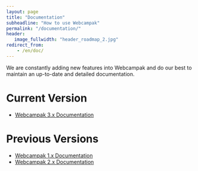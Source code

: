 ```yaml
---
layout: page
title: "Documentation"
subheadline: "How to use Webcampak"
permalink: "/documentation/"
header:
   image_fullwidth: "header_roadmap_2.jpg"
redirect_from:
    - /en/doc/
---
```


We are constantly adding new features into Webcampak and do our best to maintain an up-to-date and detailed documentation.

# Current Version

* [Webcampak 3.x Documentation](http://doc.webcampak.com/webcampak3.x/web/en/)

# Previous Versions

* [Webcampak 1.x Documentation](http://doc.webcampak.com/webcampak1.x/en/)
* [Webcampak 2.x Documentation](http://doc.webcampak.com/webcampak2.x/en/)
